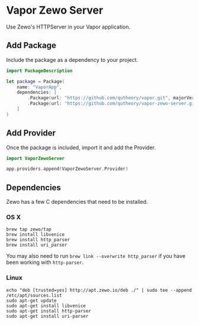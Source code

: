 # Vapor Zewo Server

Use Zewo's HTTPServer in your Vapor application.

## Add Package

Include the package as a dependency to your project.

```swift
import PackageDescription

let package = Package(
    name: "VaporApp",
    dependencies: [
        .Package(url: "https://github.com/qutheory/vapor.git", majorVersion: 0),
        .Package(url: "https://github.com/qutheory/vapor-zewo-server.git", majorVersion: 0)
    ]
)
```

## Add Provider

Once the package is included, import it and add the Provider.

```swift
import VaporZewoServer

app.providers.append(VaporZewoServer.Provider)
```

## Dependencies

Zewo has a few C dependencies that need to be installed.

### OS X
```shell
brew tap zewo/tap
brew install libvenice
brew install http_parser
brew install uri_parser
```

You may also need to run `brew link --overwrite http_parser` if you have been working with `http-parser`.

### Linux
```shell
echo "deb [trusted=yes] http://apt.zewo.io/deb ./" | sudo tee --append /etc/apt/sources.list
sudo apt-get update
sudo apt-get install libvenice
sudo apt-get install http-parser
sudo apt-get install uri-parser
```